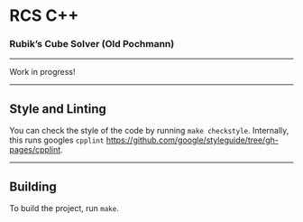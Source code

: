 # RCS C++

### Rubik’s Cube Solver (Old Pochmann)

---

Work in progress!

---

## Style and Linting

You can check the style of the code by running `make checkstyle`.
Internally, this runs googles `cpplint` https://github.com/google/styleguide/tree/gh-pages/cpplint.

---

## Building

To build the project, run `make`.